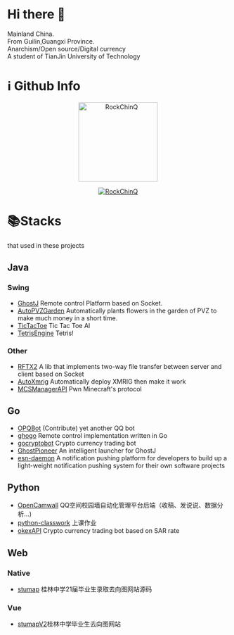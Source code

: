 # Hi there 👋

<!--
**RockChinQ/RockChinQ** is a ✨ _special_ ✨ repository because its `README.md` (this file) appears on your GitHub profile.

Here are some ideas to get you started:

- 🔭 I’m currently working on ...
- 🌱 I’m currently learning ...
- 👯 I’m looking to collaborate on ...
- 🤔 I’m looking for help with ...
- 💬 Ask me about ...
- 📫 How to reach me: ...
- 😄 Pronouns: ...
- ⚡ Fun fact: ...
-->
Mainland China.    
From Guilin,Guangxi Province.  
Anarchism/Open source/Digital currency  
A student of TianJin University of Technology
<!-- 
[![RockChinQ's github stats](https://github-readme-stats.vercel.app/api?username=RockChinQ&title_color=fa4694&count_private=true&theme=jolly)](https://github.com/anuraghazra/github-readme-stats) -->

# ℹ️ Github Info
<!-- 	
  <summary><b>🔎 Github Profile Details</b></summary>
<p align="center"><img height="180em" src="https://github-profile-summary-cards.vercel.app/api/cards/profile-details?username=RockChinQ&theme=github_dark" alt="RockChinQ" align = "center"/></p>
 -->
<!--   <summary><b>⚡ Github Stats</b></summary> -->
<p align="center"><!-- <img height="180em" src="https://github-readme-stats.vercel.app/api?username=RockChinQ&hide_border=true&count_private=true&show_icons=true&theme=radical" alt="RockChinQ" align = "center"/> -->
<img height="180em" src="https://github-readme-stats.vercel.app/api/top-langs?username=RockChinQ&show_icons=true&locale=en&layout=compact&hide_border=true&theme=radical" alt="RockChinQ" align = "center"/></p>

<!--  <summary><b>🔥 Github Streaks</b></summary> -->
 
<!-- <p align="center"><img src="https://github-readme-streak-stats.herokuapp.com/?user=RockChinQ&theme=black-ice&hide_border=true&stroke=0000&background=0D1117&ring=e05397&fire=e05397&currStreakLabel=e05397" alt="RockChinQ" /></p> -->
<!-- 
<summary><b>📊 Github Contribution Graph</b></summary>
<p align="center"<a href="#"><img alt="Ashish Kumar Activity Graph" src="https://activity-graph.herokuapp.com/graph?username=RockChinQ&bg_color=0D1117&color=e05397&line=e05397&point=FFFFFF&hide_border=true&" /></a></p>
<!-- </details>
<details>    --> 
<!--  <summary><b>🏆 Github Achievements</b></summary> -->
<p align="center"> <a href="https://github.com/RockChinQ"><img src="https://github-profile-trophy.vercel.app/?username=RockChinQ&margin-w=5&theme=radical" alt="RockChinQ" /></a> </p>

<!-- <h2>ℹ️ &nbsp;Wakatime Stat</h2>

 <p align="center">
<img height="180em" src="https://github-readme-stats.vercel.app/api/wakatime?username=RockChinQ" alt="RockChinQ" align = "center"/></p>
</p> -->

# 📚Stacks

that used in these projects

## Java

### Swing

- [GhostJ](https://github.com/RockChinQ/GhostJ) Remote control Platform based on Socket.
- [AutoPVZGarden](https://github.com/RockChinQ/AutoPVZGarden) Automatically plants flowers in the garden of PVZ to make much money in a short time.
- [TicTacToe](https://github.com/RockChinQ/TicTacToe) Tic Tac Toe AI
- [TetrisEngine](https://github.com/RockChinQ/TetrisEngine) Tetris!

### Other

- [RFTX2](https://github.com/RockChinQ/RFTX2) A lib that implements two-way file transfer between server and client based on Socket
- [AutoXmrig](https://github.com/RockChinQ/AutoXmrig) Automatically deploy XMRIG then make it work
- [MCSManagerAPI](https://github.com/idoknow/MCSManagerAPI) Pwn Minecraft's protocol

## Go

- [OPQBot](https://github.com/RockChinQ/OPQBot) (Contribute) yet another QQ bot
- [ghogo](https://github.com/RockChinQ/ghogo) Remote control implementation written in Go
- [gocryptobot](https://github.com/RockChinQ/gocryptobot) Crypto currency trading bot
- [GhostPioneer](https://github.com/RockChinQ/GhostPioneer) An intelligent launcher for GhostJ
- [esn-daemon](https://github.com/EasyNotification/esn-daemon) A notification pushing platform for developers to build up a light-weight notification pushing system for their own software projects

## Python

- [OpenCamwall](https://github.com/RockChinQ/OpenCamwall) QQ空间校园墙自动化管理平台后端（收稿、发说说、数据分析...)
- [python-classwork](https://github.com/RockChinQ/python-classwork) 上课作业
- [okexAPI](https://github.com/RockChinQ/okexAPI) Crypto currency trading bot based on SAR rate

## Web

### Native

- [stumap](https://github.com/idoknow/stumap) 桂林中学21届毕业生录取去向图网站源码

### Vue

- [stumapV2](https://stumap.idoknow.top)桂林中学毕业生去向图网站
